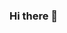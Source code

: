 ### Hi there 👋

<!--
**EMoyaP/EMoyaP** is a ✨ my ✨ repository.

- 🔭 I’m currently studdiyng Computer Engineering degree at the UOC
- 🌱 I’m currently learning C, Java, R and in a few months Python and SQL.
- 👯 I’m looking to work in a consultancy or development company
- 💬 Ask me about me or visit my linkedin profile https://www.linkedin.com/in/eugenio-moya/
-->
